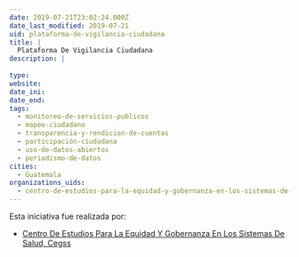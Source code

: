 ```yaml
---
date: 2019-07-21T23:02:24.000Z
date_last_modified: 2019-07-21
uid: plataforma-de-vigilancia-ciudadana
title: |
  Plataforma De Vigilancia Ciudadana
description: |
  
type: 
website: 
date_ini: 
date_end: 
tags:
  - monitoreo-de-servicios-publicos
  - mapeo-ciudadano
  - transparencia-y-rendicion-de-cuentas
  - participación-ciudadana
  - uso-de-datos-abiertos
  - periodismo-de-datos
cities: 
  - Guatemala
organizations_uids:
  - centro-de-estudios-para-la-equidad-y-gobernanza-en-los-sistemas-de-salud-cegss
---
```


Esta iniciativa fue realizada por:

- [Centro De Estudios Para La Equidad Y Gobernanza En Los Sistemas De Salud, Cegss](/organizaciones/centro-de-estudios-para-la-equidad-y-gobernanza-en-los-sistemas-de-salud-cegss)
